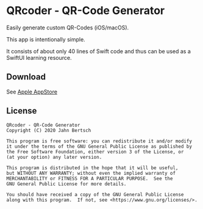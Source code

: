 # QRcoder - QR-Code Generator

Easily generate custom QR-Codes (iOS/macOS).

This app is intentionally simple.

It consists of about only 40 lines of Swift code and thus can be used as a SwiftUI learning resource.

## Download

See [Apple AppStore](https://apps.apple.com/us/app/qrcoder-qr-code-encoder/id1545201375)

## License

    QRcoder - QR-Code Generator
    Copyright (C) 2020 Jahn Bertsch

    This program is free software: you can redistribute it and/or modify
    it under the terms of the GNU General Public License as published by
    the Free Software Foundation, either version 3 of the License, or
    (at your option) any later version.

    This program is distributed in the hope that it will be useful,
    but WITHOUT ANY WARRANTY; without even the implied warranty of
    MERCHANTABILITY or FITNESS FOR A PARTICULAR PURPOSE.  See the
    GNU General Public License for more details.

    You should have received a copy of the GNU General Public License
    along with this program.  If not, see <https://www.gnu.org/licenses/>.
